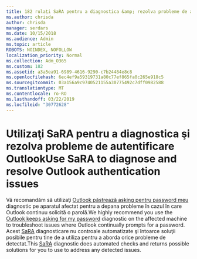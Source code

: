 ```yaml
---
title: 182 rulați SaRA pentru a diagnostica &amp; rezolva probleme de autentificare Outlook
ms.author: chrisda
author: chrisda
manager: serdars
ms.date: 10/15/2018
ms.audience: Admin
ms.topic: article
ROBOTS: NOINDEX, NOFOLLOW
localization_priority: Normal
ms.collection: Adm_O365
ms.custom: 182
ms.assetid: a3a5ea91-6989-4616-9290-c7b24484e8c8
ms.openlocfilehash: 6ec4ef9a59319731a80c77ef865fa0c265e918c5
ms.sourcegitcommit: 03a156a9c9740521155a30775492c7dff0982588
ms.translationtype: MT
ms.contentlocale: ro-RO
ms.lasthandoff: 03/22/2019
ms.locfileid: "30772628"
---
```

# <a name="use-sara-to-diagnose-and-resolve-outlook-authentication-issues"></a><span data-ttu-id="72d30-102">Utilizaţi SaRA pentru a diagnostica şi rezolva probleme de autentificare Outlook</span><span class="sxs-lookup"><span data-stu-id="72d30-102">Use SaRA to diagnose and resolve Outlook authentication issues</span></span>

<span data-ttu-id="72d30-103">Vă recomandăm să utilizaţi [Outlook păstrează asking pentru password meu](https://aka.ms/SaRA-OutlookPwdPrompt) diagnostic pe aparatul afectat pentru a depana probleme în cazul în care Outlook continuu solicită o parolă.</span><span class="sxs-lookup"><span data-stu-id="72d30-103">We highly recommend you use the [Outlook keeps asking for my password](https://aka.ms/SaRA-OutlookPwdPrompt) diagnostic on the affected machine to troubleshoot issues where Outlook continually prompts for a password.</span></span> <span data-ttu-id="72d30-104">Acest [SaRA](https://diagnostics.office.com/#/) diagnosticare nu controale automatizate şi întoarce soluţii posibile pentru tine de a utiliza pentru a aborda orice probleme de detectat.</span><span class="sxs-lookup"><span data-stu-id="72d30-104">This [SaRA](https://diagnostics.office.com/#/) diagnostic does automated checks and returns possible solutions for you to use to address any detected issues.</span></span> 
  

